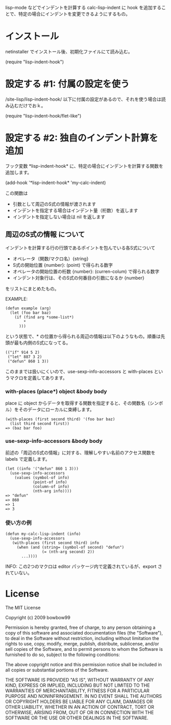 lisp-mode などでインデントを計算する calc-lisp-indent に hook を追加することで、特定の場合にインデントを変更できるようにするもの。


インストール
===============
netinstaller でインストール後、初期化ファイルにて読み込む。

   (require "lisp-indent-hook")


設定する #1: 付属の設定を使う
===============================
<xyzzy>/site-lisp/lisp-indent-hook/ 以下に付属の設定があるので、それを使う場合は読み込むだけでおｋ。

   (require "lisp-indent-hook/flet-like")


設定する #2: 独自のインデント計算を追加
=========================================
フック変数 \*lisp-indent-hook\* に、特定の場合にインデントを計算する関数を追加します。

   (add-hook '\*lisp-indent-hook\* 'my-calc-indent)

この関数は

- 引数として周辺のS式の情報が渡されます
- インデントを指定する場合はインデント量（桁数）を返します
- インデントを指定しない場合は nil を返します

周辺のS式の情報 について
-------------------------
インデントを計算する行の行頭であるポイントを包んでいる各S式について

- オペレータ（関数/マクロ名）{string}
- S式の開始位置 {number}: (point) で得られる数字
- オペレータの開始位置の桁数 {number}: (curren-colum) で得られる数字
- インデント対象行は、そのS式の何番目の引数になるか {number}

をリストにまとめたもの。

EXAMPLE:

    (defun example (arg)
      (let (foo bar baz)
        (if (find arg *some-list*)
            *
          )))

という状態で、* の位置から得られる周辺の情報は以下のようなもの。順番は先頭が最も内側のS式になってる。

    (("if" 914 5 2)
     ("let" 887 3 2)
     ("defun" 860 1 3))

このままでは扱いにくいので、use-sexp-info-accessors と with-places というマクロを定義してあります。

### with-places (place*) object &body body
place に object からデータを取得する関数を指定すると、その関数名（シンボル）をそのデータにローカルに束縛します。

    (with-places (first second third) '(foo bar baz)
      (list third second first))
    => (baz bar foo)

### use-sexp-info-accessors &body body
前述の「周辺のS式の情報」に対する、理解しやすい名前のアクセス関数を labels で定義します。

    (let ((info '("defun" 860 1 3)))
      (use-sexp-info-accessors
        (values (symbol-of info)
                (point-of info)
                (column-of info)
                (nth-arg info))))
    => "defun"
    => 860
    => 1
    => 3

### 使い方の例
    (defun my-calc-lisp-indent (info)
      (use-sexp-info-accessors
       (with-places (first second third) info
         (when (and (string= (symbol-of second) "defun")
                    (= (nth-arg second) 2))
           ...))))

INFO: この2つのマクロは editor パッケージ内で定義されているが、export されていない。

License
===========
The MIT License

Copyright (c) 2009 bowbow99

Permission is hereby granted, free of charge, to any person obtaining a copy of this software and associated documentation files (the "Software"), to deal in the Software without restriction, including without limitation the rights to use, copy, modify, merge, publish, distribute, sublicense, and/or sell copies of the Software, and to permit persons to whom the Software is furnished to do so, subject to the following conditions:

The above copyright notice and this permission notice shall be included in all copies or substantial portions of the Software.

THE SOFTWARE IS PROVIDED "AS IS", WITHOUT WARRANTY OF ANY KIND, EXPRESS OR IMPLIED, INCLUDING BUT NOT LIMITED TO THE WARRANTIES OF MERCHANTABILITY, FITNESS FOR A PARTICULAR PURPOSE AND NONINFRINGEMENT. IN NO EVENT SHALL THE AUTHORS OR COPYRIGHT HOLDERS BE LIABLE FOR ANY CLAIM, DAMAGES OR OTHER LIABILITY, WHETHER IN AN ACTION OF CONTRACT, TORT OR OTHERWISE, ARISING FROM, OUT OF OR IN CONNECTION WITH THE SOFTWARE OR THE USE OR OTHER DEALINGS IN THE SOFTWARE.

